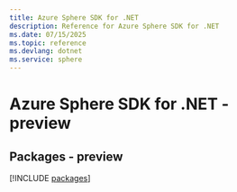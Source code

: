 ```yaml
---
title: Azure Sphere SDK for .NET
description: Reference for Azure Sphere SDK for .NET
ms.date: 07/15/2025
ms.topic: reference
ms.devlang: dotnet
ms.service: sphere
---
```

# Azure Sphere SDK for .NET - preview
## Packages - preview
[!INCLUDE [packages](sphere-index.md)]